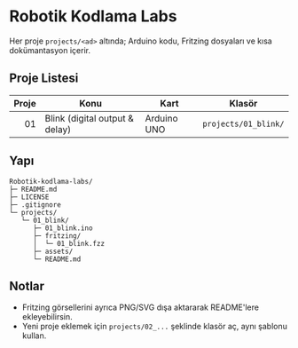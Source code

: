 # Robotik Kodlama Labs

Her proje `projects/<ad>` altında; Arduino kodu, Fritzing dosyaları ve kısa dokümantasyon içerir.

## Proje Listesi
| Proje | Konu | Kart | Klasör |
|------:|------|------|--------|
| 01 | Blink (digital output & delay) | Arduino UNO | `projects/01_blink/` |

## Yapı
```
Robotik-kodlama-labs/
├─ README.md
├─ LICENSE
├─ .gitignore
└─ projects/
   └─ 01_blink/
      ├─ 01_blink.ino
      ├─ fritzing/
      │  └─ 01_blink.fzz
      ├─ assets/
      └─ README.md
```

## Notlar
- Fritzing görsellerini ayrıca PNG/SVG dışa aktararak README'lere ekleyebilirsin.
- Yeni proje eklemek için `projects/02_...` şeklinde klasör aç, aynı şablonu kullan.
